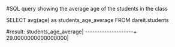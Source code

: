 #SQL query showing the average age of the students in the class

SELECT avg(age) as students_age_average
FROM dareit.students

#result:
students_age_average|
--------------------+
 29.0000000000000000|